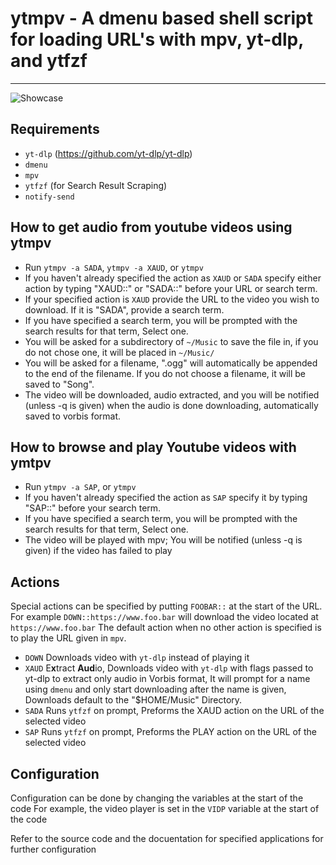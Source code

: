 # ytmpv - A dmenu based shell script for loading URL's with mpv, yt-dlp, and ytfzf
--------

![Showcase](./showcase.gif)

## Requirements
- `yt-dlp` (https://github.com/yt-dlp/yt-dlp)
- `dmenu`
- `mpv`
- `ytfzf` (for Search Result Scraping)
- `notify-send`

## How to get audio from youtube videos using ytmpv
- Run `ytmpv -a SADA`, `ytmpv -a XAUD`, or `ytmpv`
- If you haven't already specified the action as `XAUD` or `SADA` specify either action by typing "XAUD::" or "SADA::"
before your URL or search term.
- If your specified action is `XAUD` provide the URL to the video you wish to download. If it is "SADA", provide a search term.
- If you have specified a search term, you will be prompted with the search results for that term, Select one.
- You will be asked for a subdirectory of `~/Music` to save the file in, if you do not chose one, it will be placed in `~/Music/`
- You will be asked for a filename, ".ogg" will automatically be appended to the end of the filename. If you do not choose a filename, it will be saved to "Song".
- The video will be downloaded, audio extracted, and you will be notified (unless -q is given) when the audio is done downloading, automatically saved to vorbis
format.

## How to browse and play Youtube videos with ymtpv
- Run `ytmpv -a SAP`, or `ytmpv`
- If you haven't already specified the action as `SAP` specify it by typing "SAP::" before your search term.
- If you have specified a search term, you will be prompted with the search results for that term, Select one.
- The video will be played with mpv; You will be notified (unless -q is given) if the video has failed to play

## Actions
Special actions can be specified by putting `FOOBAR::` at the start of the URL.
For example `DOWN::https://www.foo.bar` will download the video located at `https://www.foo.bar`
The default action when no other action is specified is to play the URL given in `mpv`.

- `DOWN` Downloads video with `yt-dlp` instead of playing it
- `XAUD` E**x**tract **Aud**io, Downloads video with `yt-dlp` with flags passed to yt-dlp
to extract only audio in Vorbis format, It will prompt for a name using `dmenu`
and only start downloading after the name is given, Downloads default to the "$HOME/Music"
Directory.
- `SADA` Runs `ytfzf` on prompt, Preforms the XAUD action on the URL of the selected video
- `SAP` Runs `ytfzf` on prompt, Preforms the PLAY action on the URL of the selected video

## Configuration
Configuration can be done by changing the variables at the start of the code
For example, the video player is set in the `VIDP` variable at the start of the code

Refer to the source code and the docuentation for specified applications for
further configuration
